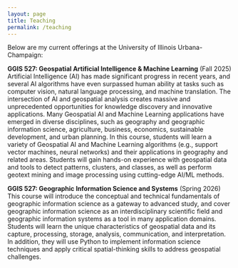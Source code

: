 ```yaml
---
layout: page
title: Teaching
permalink: /teaching
---
```


Below are my current offerings at the University of Illinois Urbana-Champaign:

**GGIS 527: Geospatial Artificial Intelligence & Machine Learning** (Fall 2025)
Artificial Intelligence (AI) has made significant progress in recent years, and several AI algorithms have even surpassed human ability at tasks such as computer vision, natural language processing, and machine translation. The intersection of AI and geospatial analysis creates massive and unprecedented opportunities for knowledge discovery and innovative applications. Many Geospatial AI and Machine Learning applications have emerged in diverse disciplines, such as geography and geographic information science, agriculture, business, economics, sustainable development, and urban planning. In this course, students will learn a variety of Geospatial AI and Machine Learning algorithms (e.g., support vector machines, neural networks) and their applications in geography and related areas. Students will gain hands-on experience with geospatial data and tools to detect patterns, clusters, and classes, as well as perform geotext mining and image processing using cutting-edge AI/ML methods.

**GGIS 527: Geographic Information Science and Systems** (Spring 2026)
This course will introduce the conceptual and technical fundamentals of geographic information science as a gateway to advanced study, and cover geographic information science as an interdisciplinary scientific field and geographic information systems as a tool in many application domains. Students will learn the unique characteristics of geospatial data and its capture, processing, storage, analysis, communication, and interpretation. In addition, they will use Python to implement information science techniques and apply critical spatial-thinking skills to address geospatial challenges.
